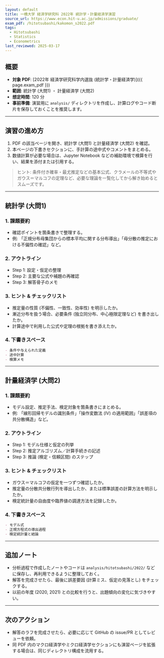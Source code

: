 ```yaml
---
layout: default
title: 一橋大学 経済学研究科 2022年 統計学・計量経済学演習
source_url: https://www.econ.hit-u.ac.jp/admissions/graduate/
exam_pdf: /hitotsubashi/kakomon_s2022.pdf
tags:
  - Hitotsubashi
  - Statistics
  - Econometrics
last_reviewed: 2025-03-17
---
```


## 概要

- **対象 PDF**: [2022年 経済学研究科学内選抜 (統計学・計量経済学)]({{ page.exam_pdf }})
- **範囲**: 統計学 (大問1) ・ 計量経済学 (大問2)
- **想定時間**: 120 分
- **事前準備**: 演習用に `analysis/` ディレクトリを作成し、計算ログやコード断片を保存しておくことを推奨します。

---

## 演習の進め方

1. PDF の該当ページを開き、統計学 (大問1) と計量経済学 (大問2) を確認。
2. 本ページの下書きセクションに、手計算の途中式やコメントをまとめる。
3. 数値計算が必要な場合は、Jupyter Notebook などの補助環境で検算を行い、結果を添付または引用する。

> ヒント: 条件付き確率・最尤推定などの基本公式、クラメールの不等式やガウス＝マルコフの定理など、必要な理論を一覧化してから解き始めるとスムーズです。

---

## 統計学 (大問1)

### 1. 課題要約

- 確認ポイントを箇条書きで整理する。
- 例: 「正規分布母集団からの標本平均に関する分布導出」「母分散の推定における不偏性の確認」など。

### 2. アウトライン

- Step 1: 設定・仮定の整理
- Step 2: 主要な公式や補題の再確認
- Step 3: 解答骨子のメモ

### 3. ヒント & チェックリスト

- 推定量の性質 (不偏性、一致性、効率性) を明示したか。
- 漸近分布を扱う場合、必要条件 (独立同分布、中心極限定理など) を書き出したか。
- 計算途中で利用した公式や定理の根拠を書き添えたか。

### 4. 下書きスペース

```markdown
- 条件や与えられた定義
- 途中計算
- 検算メモ
```

---

## 計量経済学 (大問2)

### 1. 課題要約

- モデル設定、推定手法、検定対象を箇条書きにまとめる。
- 例: 「線形回帰モデルの識別条件」「操作変数法 (IV) の適用範囲」「誤差項の共分散構造」など。

### 2. アウトライン

- Step 1: モデル仕様と仮定の列挙
- Step 2: 推定アルゴリズム／計算手続きの記述
- Step 3: 推論 (検定・信頼区間) のステップ

### 3. ヒント & チェックリスト

- ガウス＝マルコフの仮定を一つずつ確認したか。
- 推定量の分散共分散行列を導出したか、または標準誤差の計算方法を明示したか。
- 検定統計量の自由度や臨界値の調達方法を記録したか。

### 4. 下書きスペース

```markdown
- モデル式
- 正規方程式の導出過程
- 検定統計量と結論
```

---

## 追加ノート

- 分析過程で作成したノートやコードは `analysis/hitotsubashi/2022/` などに保存し、再利用できるように整理しておく。
- 解答を完成させたら、最後に誤差要因 (計算ミス、仮定の見落とし) をチェックする。
- 以前の年度 (2020, 2021) との比較を行うと、出題傾向の変化に気づきやすい。

---

## 次のアクション

- 解答のラフを完成させたら、必要に応じて GitHub の issue/PR としてレビューを依頼。
- 同 PDF 内のマクロ経済学やミクロ経済学セクションにも演習ページを拡張する場合は、同じディレクトリ構成を流用する。
